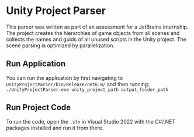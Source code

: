 # Unity Project Parser
This parser was written as part of an assessment for a JetBrains internship.  
The project creates the hierarchies of game objects from all scenes and collects the names and guids of all unused scripts in the Unity project. The scene parsing is optimized by parallelization.

## Run Application
You can run the application by first navigating to `UnityProjectParser/bin/Release/net6.0/` and then running:   
```./UnityProjectParser.exe unity_project_path output_folder_path```

## Run Project Code
To run the code, open the `.sln` in Visual Studio 2022 with the C#/.NET packages installed and run it from there.
